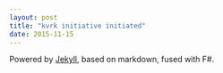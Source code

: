 ```yaml
---
layout: post
title: "kvrk initiative initiated"
date: 2015-11-15
---
```


Powered by [Jekyll](http://jekyllrb.com), based on markdown, fused with F#.
